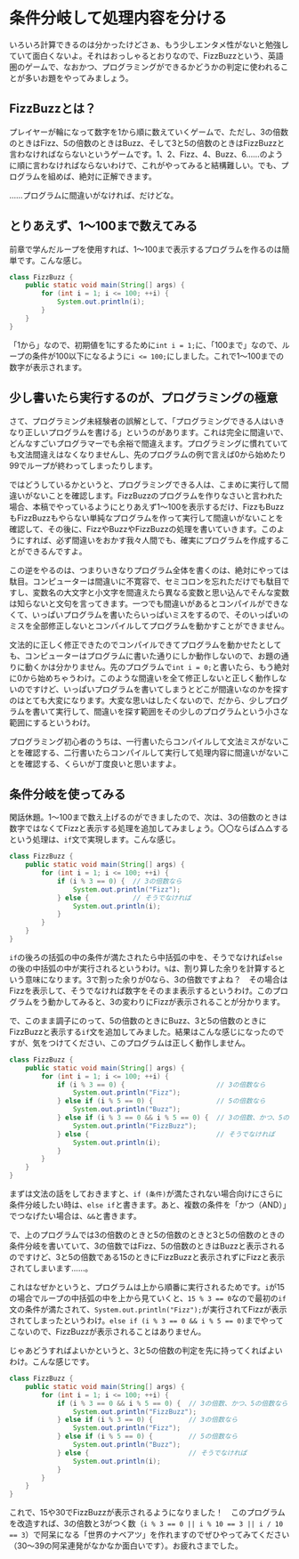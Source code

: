 # 条件分岐して処理内容を分ける

いろいろ計算できるのは分かったけどさぁ、もう少しエンタメ性がないと勉強していて面白くないよ。それはおっしゃるとおりなので、FizzBuzzという、英語圏のゲームで、なおかつ、プログラミングができるかどうかの判定に使われることが多いお題をやってみましょう。

## FizzBuzzとは？

プレイヤーが輪になって数字を1から順に数えていくゲームで、ただし、3の倍数のときはFizz、5の倍数のときはBuzz、そして3と5の倍数のときはFizzBuzzと言わなければならないというゲームです。1、2、Fizz、4、Buzz、6……のように順に言わなければならないわけで、これがやってみると結構難しい。でも、プログラムを組めば、絶対に正解できます。

……プログラムに間違いがなければ、だけどな。

## とりあえず、1〜100まで数えてみる

前章で学んだループを使用すれば、1〜100まで表示するプログラムを作るのは簡単です。こんな感じ。

~~~java
class FizzBuzz {
    public static void main(String[] args) {
        for (int i = 1; i <= 100; ++i) {
            System.out.println(i);
        }
    }
}
~~~

「1から」なので、初期値を1にするために`int i = 1;`に、「100まで」なので、ループの条件が100以下になるように`i <= 100;`にしました。これで1〜100までの数字が表示されます。

## 少し書いたら実行するのが、プログラミングの極意

さて、プログラミング未経験者の誤解として、「プログラミングできる人はいきなり正しいプログラムを書ける」というのがあります。これは完全に間違いで、どんなすごいプログラマーでも余裕で間違えます。プログラミングに慣れていても文法間違えはなくなりませんし、先のプログラムの例で言えば0から始めたり99でループが終わってしまったりします。

ではどうしているかというと、プログラミングできる人は、こまめに実行して間違いがないことを確認します。FizzBuzzのプログラムを作りなさいと言われた場合、本稿でやっているようにとりあえず1〜100を表示するだけ、FizzもBuzzもFizzBuzzもやらない単純なプログラムを作って実行して間違いがないことを確認して、その後に、FizzやBuzzやFizzBuzzの処理を書いていきます。このようにすれば、必ず間違いをおかす我々人間でも、確実にプログラムを作成することができるんですよ。

この逆をやるのは、つまりいきなりプログラム全体を書くのは、絶対にやっては駄目。コンピューターは間違いに不寛容で、セミコロンを忘れただけでも駄目ですし、変数名の大文字と小文字を間違えたら異なる変数と思い込んでそんな変数は知らないと文句を言ってきます。一つでも間違いがあるとコンパイルができなくて、いっぱいプログラムを書いたらいっぱいミスをするので、そのいっぱいのミスを全部修正しないとコンパイルしてプログラムを動かすことができません。

文法的に正しく修正できたのでコンパイルできてプログラムを動かせたとしても、コンピューターはプログラムに書いた通りにしか動作しないので、お題の通りに動くかは分かりません。先のプログラムで`int i = 0;`と書いたら、もう絶対に0から始めちゃうわけ。このような間違いを全て修正しないと正しく動作しないのですけど、いっぱいプログラムを書いてしまうとどこが間違いなのかを探すのはとても大変になります。大変な思いはしたくないので、だから、少しプログラムを書いて実行して、間違いを探す範囲をその少しのプログラムという小さな範囲にするというわけ。

プログラミング初心者のうちは、一行書いたらコンパイルして文法ミスがないことを確認する、二行書いたらコンパイルして実行して処理内容に間違いがないことを確認する、くらいが丁度良いと思いますよ。

## 条件分岐を使ってみる

閑話休題。1〜100まで数え上げるのができましたので、次は、3の倍数のときは数字ではなくてFizzと表示する処理を追加してみましょう。〇〇ならば△△するという処理は、`if`文で実現します。こんな感じ。

~~~java
class FizzBuzz {
    public static void main(String[] args) {
        for (int i = 1; i <= 100; ++i) {
            if (i % 3 == 0) {  // 3の倍数なら
                System.out.println("Fizz");
            } else {           // そうでなければ
                System.out.println(i);
            }
        }
    }
}
~~~

`if`の後ろの括弧の中の条件が満たされたら中括弧の中を、そうでなければ`else`の後の中括弧の中が実行されるというわけ。`%`は、割り算した余りを計算するという意味になります。3で割った余りが0なら、3の倍数ですよね？　その場合はFizzを表示して、そうでなければ数字をそのまま表示するというわけ。このプログラムをう動かしてみると、3の変わりにFizzが表示されることが分かります。

で、このまま調子にのって、5の倍数のときにBuzz、3と5の倍数のときにFizzBuzzと表示する`if`文を追加してみました。結果はこんな感じになったのですが、気をつけてください、このプログラムは正しく動作しません。

~~~java
class FizzBuzz {
    public static void main(String[] args) {
        for (int i = 1; i <= 100; ++i) {
            if (i % 3 == 0) {                       // 3の倍数なら
                System.out.println("Fizz");
            } else if (i % 5 == 0) {                // 5の倍数なら
                System.out.println("Buzz");
            } else if (i % 3 == 0 && i % 5 == 0) {  // 3の倍数、かつ、5の倍数なら
                System.out.println("FizzBuzz");
            } else {                                // そうでなければ
                System.out.println(i);
            }
        }
    }
}
~~~

まずは文法の話をしておきますと、`if (条件)`が満たされない場合向けにさらに条件分岐したい時は、`else if`と書きます。あと、複数の条件を「かつ（AND）」でつなげたい場合は、`&&`と書きます。

で、上のプログラムでは3の倍数のときと5の倍数のときと3と5の倍数のときの条件分岐を書いていて、3の倍数ではFizz、5の倍数のときはBuzzと表示されるのですけど、3と5の倍数である15のときにFizzBuzzと表示されずにFizzと表示されてしまいます……。

これはなぜかというと、プログラムは上から順番に実行されるためです。`i`が15の場合でループの中括弧の中を上から見ていくと、`15 % 3 == 0`なので最初の`if`文の条件が満たされて、`System.out.println("Fizz");`が実行されてFizzが表示されてしまったというわけ。`else if (i % 3 == 0 && i % 5 == 0)`までやってこないので、FizzBuzzが表示されることはありません。

じゃあどうすればよいかというと、3と5の倍数の判定を先に持ってくればよいわけ。こんな感じです。

~~~java
class FizzBuzz {
    public static void main(String[] args) {
        for (int i = 1; i <= 100; ++i) {
            if (i % 3 == 0 && i % 5 == 0) {  // 3の倍数、かつ、5の倍数なら
                System.out.println("FizzBuzz");
            } else if (i % 3 == 0) {         // 3の倍数なら
                System.out.println("Fizz");
            } else if (i % 5 == 0) {         // 5の倍数なら
                System.out.println("Buzz");
            } else {                         // そうでなければ
                System.out.println(i);
            }
        }
    }
}
~~~

これで、15や30でFizzBuzzが表示されるようになりました！　このプログラムを改造すれば、3の倍数と3がつく数（`i % 3 == 0 || i % 10 == 3 || i / 10 == 3`）で阿呆になる「世界のナベアツ」を作れますのでぜひやってみてください（30〜39の阿呆連発がなかなか面白いです）。お疲れさまでした。
